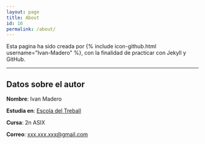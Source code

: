 ```yaml
---
layout: page
title: About
id: 10
permalink: /about/
---
```


Esta pagina ha sido creada por {% include icon-github.html username="Ivan-Madero" %}, con la finalidad de practicar con Jekyll y GitHub.

---

## Datos sobre el autor

**Nombre**: Ivan Madero

**Estudia en**: [Escola del Treball](http://www.escoladeltreball.org)

**Cursa**: 2n ASIX

**Correo**: [xxx.xxx.xxx@gmail.com](mailto:{{site.email}})
